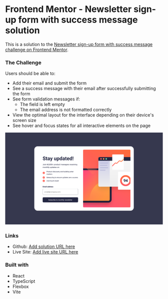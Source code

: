 # Frontend Mentor - Newsletter sign-up form with success message solution

This is a solution to the [Newsletter sign-up form with success message challenge on Frontend Mentor](https://www.frontendmentor.io/challenges/newsletter-signup-form-with-success-message-3FC1AZbNrv).

### The Challenge

Users should be able to:

- Add their email and submit the form
- See a success message with their email after successfully submitting the form
- See form validation messages if:
  - The field is left empty
  - The email address is not formatted correctly
- View the optimal layout for the interface depending on their device's screen size
- See hover and focus states for all interactive elements on the page

![](./screenshot.png)

### Links

- Github: [Add solution URL here](https://github.com/MorganGray28/newsletter-signup-form)
- Live Site: [Add live site URL here](https://newsletter-signup-form.vercel.app/)

### Built with

- React
- TypeScript
- Flexbox
- Vite
